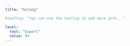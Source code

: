 ```yaml
---
title: "Golang"

#tooltip: "You can use the tooltip to add more info..."

level:
  text: "Expert"
  value: 94
---
```

